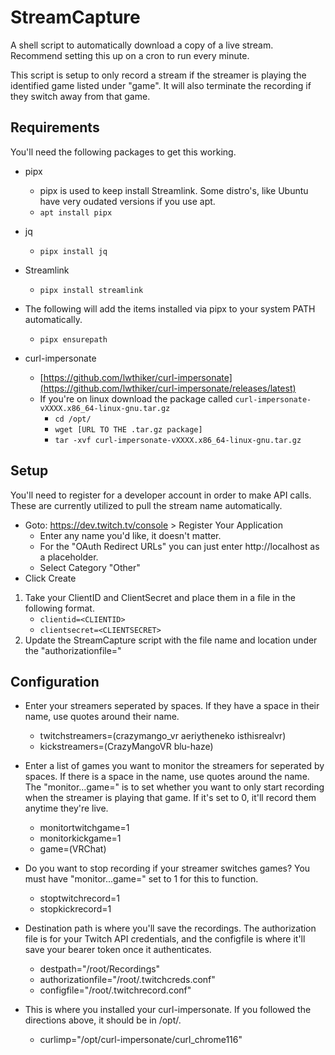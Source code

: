 # StreamCapture

A shell script to automatically download a copy of a live stream.  Recommend setting this up on a cron to run every minute.

This script is setup to only record a stream if the streamer is playing the identified game listed under "game".  It will also terminate the recording if they switch away from that game.

## Requirements
You'll need the following packages to get this working.

- pipx
  - pipx is used to keep install Streamlink. Some distro's, like Ubuntu have very oudated versions if you use apt. 
  - `apt install pipx`
- jq
  - `pipx install jq`
- Streamlink
  - `pipx install streamlink`

- The following will add the items installed via pipx to your system PATH automatically.
  - `pipx ensurepath`

- curl-impersonate
  - [https://github.com/lwthiker/curl-impersonate](https://github.com/lwthiker/curl-impersonate/releases/latest)
  - If you're on linux download the package called `curl-impersonate-vXXXX.x86_64-linux-gnu.tar.gz`
    - `cd /opt/`
    - `wget [URL TO THE .tar.gz package]`
    - `tar -xvf curl-impersonate-vXXXX.x86_64-linux-gnu.tar.gz`

## Setup
You'll need to register for a developer account in order to make API calls.  These are currently utilized to pull the stream name automatically.  

- Goto: https://dev.twitch.tv/console > Register Your Application
  - Enter any name you'd like, it doesn't matter.
  - For the "OAuth Redirect URLs" you can just enter http://localhost as a placeholder.
  - Select Category "Other"
- Click Create

1. Take your ClientID and ClientSecret and place them in a file in the following format.
   - ` clientid=<CLIENTID> `
   - ` clientsecret=<CLIENTSECRET> `
2. Update the StreamCapture script with the file name and location under the "authorizationfile=<your config file>"

## Configuration

- Enter your streamers seperated by spaces.  If they have a space in their name, use quotes around their name.
  - twitchstreamers=(crazymango_vr aeriytheneko isthisrealvr)
  - kickstreamers=(CrazyMangoVR blu-haze)

- Enter a list of games you want to monitor the streamers for seperated by spaces.  If there is a space in the name, use quotes around the name.  The "monitor...game=" is to set whether you want to only start recording when the streamer is playing that game.  If it's set to 0, it'll record them anytime they're live.
  - monitortwitchgame=1
  - monitorkickgame=1
  - game=(VRChat)

- Do you want to stop recording if your streamer switches games? You must have "monitor...game=" set to 1 for this to function.
  - stoptwitchrecord=1
  - stopkickrecord=1

- Destination path is where you'll save the recordings.  The authorization file is for your Twitch API credentials, and the configfile is where it'll save your bearer token once it authenticates.
  - destpath="/root/Recordings"
  - authorizationfile="/root/.twitchcreds.conf"
  - configfile="/root/.twitchrecord.conf"

- This is where you installed your curl-impersonate.  If you followed the directions above, it should be in /opt/.
  - curlimp="/opt/curl-impersonate/curl_chrome116"
